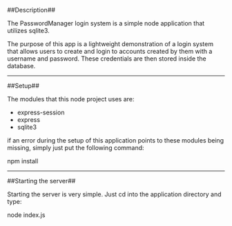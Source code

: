 ##Description##

The PasswordManager login system is a simple node application that utilizes sqlite3.

The purpose of this app is a lightweight demonstration of a login system that allows users to create and login to accounts created by them with a username and password. These credentials are then stored inside the database.

---

##Setup##

The modules that this node project uses are:

- express-session
- express
- sqlite3

if an error during the setup of this application points to these modules being missing, simply just put the following command:

npm install 

---

##Starting the server##



Starting the server is very simple. Just cd into the application directory and type:

node index.js

